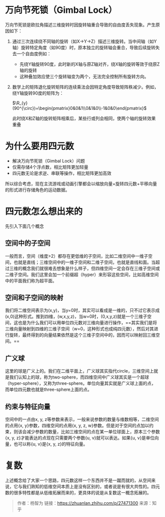 # 万向节死锁（Gimbal Lock）

万向节死锁是欧拉角描述三维旋转时因旋转轴重合导致的自由度丢失现象。产生原因如下：

1. 通过三次连续绕不同轴的旋转（如X→Y→Z）描述三维旋转。当中间轴（如Y轴）旋转特定角度（如90度）时，原本独立的旋转轴会重合，导致后续旋转失去一个自由度例如：

   - 先绕Y轴旋转90度，此时新的X轴与原Z轴对齐，绕X轴的旋转等效于绕原Z轴的旋转
   - 这种叠加效应使三个旋转轴变为两个，无法完全控制所有旋转方向。

2. 数学上的矩阵退化旋转矩阵的连续乘法会因特定角度导致矩阵秩减少。例如，绕Y轴旋转90度的矩阵为：

   $\R_{y}(90^{\circ})=\begin{pmatrix}0&0&1\\0&1&0\\-1&0&0\end{pmatrix}$

   此时绕X和Z轴的旋转矩阵相乘后，某些行或列会相同，使两个轴的旋转效果重叠

# 为什么要用四元数

- 解决万向节死锁（Gimbal Lock）问题
- 仅需存储4个浮点数，相比矩阵更加轻量
- 四元数无论是求逆、串联等操作，相比矩阵更加高效

所以综合考虑，现在主流游戏或动画引擎都会以缩放向量+旋转四元数+平移向量的形式进行存储角色的运动数据。

# 四元数怎么想出来的

先引入下面几个概念

## 空间中的子空间

一般而言，空间（维度>2）都存在更低维的子空间，比如二维空间中一维子空间，也就是直线；三维空间中的一维子空间和二维子空间，也就是直线和面。当超过三维的概念我们就很难去想象是什么样子，但四维空间一定会存在三维子空间或二维子空间。我们这里会加一个前缀超（hyper）来形容这些空间，比如高维空间中的平面我们称为超平面。

## 空间和子空间的映射

我们将二维空间表示为(x,y)，当y=0时，其实可以看成是一维的，只不过它表示成(x,0)这种形式。推到四维，(w,x,y,z)，当w=0时，(0,x,y,z)就是一个三维子空间，这也是为什么我们可以用单位四元数对三维向量进行操作，==其实我们是将三维向量映射到四维的三维子空间（w=0，这种形式也成纯四元数），然后对其进行旋转，最终得到的向量结果依然是这个三维子空间中的，因而可以映射回三维空间。==

## 广义球

这里的球是广义上的。我们在二维平面上，广义球其实指代circle，三维空间上就是我们认知上的球，称为two-sphere，而四维空间中广义球其实是一个超球（hyper-sphere），又称为three-sphere。单位向量其实就是广义球上面的点，而单位四元数也就是three-sphere上面的点。

## 约束与特征向量

空间中的一点由x, y, z等参数来表示，一般来说参数的数量与维数相等，二维空间的点用{x, y}参数，四维空间的点用{x, y, z, w}参数。但是对于空间的点加以约束，则该会减少参数的数量，比如三维空间的点在某一单位球面上，原本三个参数{x, y, z}才能表达的点现在只需要两个参数{u, v}就可以表达。如果{u, v}是单位向量，也可以称{u, v}是{x, y, z}的特征向量。

# 复数



上述概念给了大家一个思路，四元数这样一个东西并不是一蹴而就的，从空间来说，它与我们熟知的低维空间本质上是没有区别的，或者说是有很大共性的。四元数的很多特性都是从低维拓展而来的，更具体的说是从复数这一概念拓展的。

> 作者：杨智为
> 链接：https://zhuanlan.zhihu.com/p/27471300
> 来源：知乎